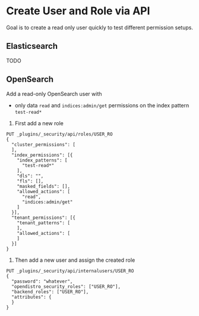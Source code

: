 # Create User and Role via API
Goal is to create a read only user quickly to test different permission setups.

## Elasticsearch

TODO

## OpenSearch

Add a read-only OpenSearch user with 
* only data `read` and `indices:admin/get` permissions on the index pattern `test-read*` 

1. First add a new role

```
PUT _plugins/_security/api/roles/USER_RO
{
  "cluster_permissions": [
  ],
  "index_permissions": [{
    "index_patterns": [
      "test-read*"
    ],
    "dls": "",
    "fls": [],
    "masked_fields": [],
    "allowed_actions": [
      "read",
      "indices:admin/get"
    ]
  }],
  "tenant_permissions": [{
    "tenant_patterns": [
    ],
    "allowed_actions": [
    ]
  }]
}
```

1. Then add a new user and assign the created role

``` 
PUT _plugins/_security/api/internalusers/USER_RO
{
  "password": "whatever",
  "opendistro_security_roles": ["USER_RO"],
  "backend_roles": ["USER_RO"],
  "attributes": {
  }
}
``` 
